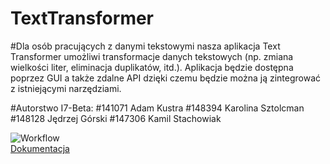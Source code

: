 # TextTransformer
#Dla osób pracujących z danymi tekstowymi nasza aplikacja Text Transformer umożliwi transformacje danych tekstowych (np. zmiana wielkości liter, eliminacja duplikatów, itd.). Aplikacja będzie dostępna poprzez GUI a także zdalne API dzięki czemu będzie można ją zintegrować z istniejącymi narzędziami.

#Autorstwo I7-Beta:
#141071 Adam Kustra
#148394 Karolina Sztolcman
#148128 Jędrzej Górski
#147306 Kamil Stachowiak


![Workflow](https://github.com/KustraAdam/TextTransformer/actions/workflows/textTransformerActions.yml/badge.svg) <br>
[Dokumentacja](https://kustraadam.github.io/TextTransformer/javadoc/)
